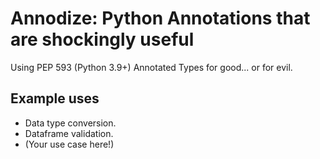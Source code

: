 # Annodize: Python Annotations that are shockingly useful

Using PEP 593 (Python 3.9+) Annotated Types for good... or for evil.

## Example uses

- Data type conversion.
- Dataframe validation.
- (Your use case here!)
